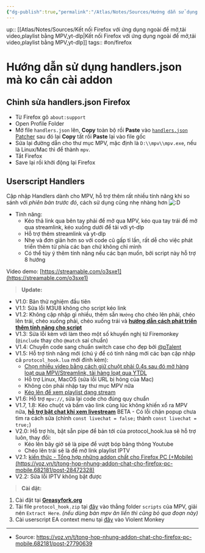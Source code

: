 ```yaml
---
{"dg-publish":true,"permalink":"/Atlas/Notes/Sources/Hướng dẫn sử dụng handlers.json mà ko cần cài addon/"}
---
```


up:: [[Atlas/Notes/Sources/Kết nối Firefox với ứng dụng ngoài để mở,tải video,playlist bằng MPV,yt-dlp\|Kết nối Firefox với ứng dụng ngoài để mở,tải video,playlist bằng MPV,yt-dlp]]
tags:: #on/firefox 

# Hướng dẫn sử dụng handlers.json mà ko cần cài addon

## Chỉnh sửa handlers.json Firefox
- Từ Firefox gõ `about:support`
- Open Profile Folder
- Mở file `handlers.json` lên, **Copy** toàn bộ rồi **Paste** vào [`handlers.json` Patcher](https://htmlpreview.github.io/?https://github.com/FirefoxUniverse/FirefoxTweaksVN/blob/main/utility/handlers_patcher.html) sau đó lại **Copy** tất rồi **Paste** lại vào file gốc
- Sửa lại đường dẫn cho thư mục MPV, mặc định là `D:\\mpv\\mpv.exe`, nếu là Linux/Mac thì để thành `mpv`.
- Tắt Firefox
- Save lại rồi khởi động lại Firefox
## Userscript Handlers
Cập nhập Handlers dành cho MPV, hỗ trợ thêm rất nhiều tính năng khi so sánh với *phiên bản trước đó*, cách sử dụng cũng nhẹ nhàng hơn ![:D](https://statics.voz.tech/styles/next/xenforo/smilies/popo/biggrin.png?v=01 "Big grin    :D") 
- Tính năng:  
	- Kéo thả link qua bên tay phải để mở qua MPV, kéo qua tay trái để mở qua streamlink, kéo xuống dưới để tải với yt-dlp
	- Hỗ trợ thêm streamlink và yt-dlp
	- Nhẹ và đơn giản hơn so với code cũ gấp tỉ lần, rất dễ cho việc phát triển thêm từ phía các bạn chứ không chỉ mình
	- Có thể tùy ý thêm tính năng nếu các bạn muốn, bởi script này hỗ trợ 8 hướng

Video demo: [https://streamable.com/o3sxe1](https://streamable.com/o3sxe1)  
  
> **Update:**  
- V1.0: Bản thử nghiệm đầu tiên
- V1.1: Sửa lỗi M3U8 không cho script kéo link
- V1.2: Không cập nhập gì nhiều, thêm sẵn `Hướng` cho chéo lên phải, chéo lên trái, chéo xuống phải, chéo xuống trái và [**hướng dẫn cách phát triển thêm tính năng cho script**](https://voz.vn/t/tong-hop-nhung-addon-chat-cho-firefox-pc-mobile.682181/post-27797344)
- V1.3: Sửa lỗi kèm với làm theo một số khuyến nghị từ Firemonkey (`@include` thay cho `@match` sai chuẩn)
- V1.4: Chuyển code sang chuẩn switch case cho đẹp bởi [@pTalent](https://voz.vn/u/1862337/)
- V1.5: Hỗ trợ tính năng mới (chú ý để có tính năng mới các bạn cập nhập cả `protocol_hook.lua` mới đính kèm):
    - [Chọn nhiều video bằng cách giữ chuột phải 0.4s sau đó mở hàng loạt qua MPV/Streamlink, tải hàng loạt qua YTDL](https://raw.githubusercontent.com/gunir/My/main/ezgif-5-76a8e47ef4.webp)
    - Hỗ trợ Linux, MacOS (sửa lỗi URL bị hỏng của Mac)
    - Không còn phải nhập tay thư mục MPV nữa
    - [Kéo lên để xem playlist dạng stream](https://voz.vn/t/tong-hop-nhung-addon-chat-cho-firefox-pc-mobile.682181/post-27973646)
- V1.6: Hỗ trợ `mpv://`, sửa lại code cho đúng quy chuẩn
- V1.7, 1.8: Kéo chuột và bấm vào link cùng lúc không khiến xổ ra MPV nữa, [**hỗ trợ bật chat khi xem livestream**](https://voz.vn/attachments/1697307056260-png.2127651/?hash=c4fba1574a40d7885bb21fc4717e06c1) BETA - Có lỗi chặn popup chưa tìm ra cách sửa (chỉnh `const livechat = false;` thành `const livechat = true;`)
- V2.0: Hỗ trợ hls, bật sẵn pipe để bản tới của protocol_hook.lua sẽ hỗ trợ luôn, thay đổi:
    - Kéo lên bây giờ sẽ là pipe để vượt bóp băng thông Youtube
    - Chéo lên trái sẽ là để mở link playlist IPTV
- V2.1: [kiến thức - Tổng hợp những addon chất cho Firefox PC (+Mobile) (https://voz.vn/t/tong-hop-nhung-addon-chat-cho-firefox-pc-mobile.682181/post-28472328)](https://voz.vn/t/tong-hop-nhung-addon-chat-cho-firefox-pc-mobile.682181/post-28472328)
- V2.2: Sửa lỗi IPTV không bật được

> **Cài đặt:**  
1. Cài đặt tại [**Greasyfork.org**](https://greasyfork.org/en/scripts/475574-handlers-helper)  
2. Tải file `protocol_hook.zip` tại [đây](https://drive.google.com/file/d/1vRP-l7JcWy3_lOc030uNz7DRIMwEDUGd/view?usp=sharing) vào thẳng folder `scripts` của MPV, giải nén `Extract Here`.  *(nếu dùng bản mpv ăn liền thì cũng bỏ qua đoạn này)*
3. Cài userscript EA context menu tại [đây](https://justpaste.it/7twdk) vào Violent Monkey
---
- Source: https://voz.vn/t/tong-hop-nhung-addon-chat-cho-firefox-pc-mobile.682181/post-27790639
